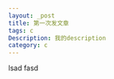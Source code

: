 ```yaml
---
layout: _post   
title: 第一次发文章  
tags: c          
Description: 我的description
category: c      
---
```

lsad fasd